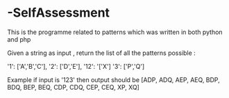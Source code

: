 # -SelfAssessment
This is the programme related to patterns which was written in both python and php 

Given a string as input , return the list of all the patterns possible :

'1': ['A','B','C'],
'2': ['D','E'],
'12': '['X']
'3': ['P','Q']

Example if input is '123' then output should be [ADP, ADQ, AEP, AEQ, BDP, BDQ, BEP, BEQ, CDP, CDQ, CEP, CEQ, XP, XQ]
